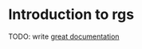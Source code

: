 # Introduction to rgs

TODO: write [great documentation](http://jacobian.org/writing/what-to-write/)
